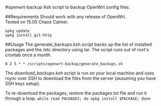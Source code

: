 #openwrt-backup
Ash script to backup OpenWrt config files.

##Requirements
Should work with any release of OpenWrt.  
Tested on 15.05 Chaos Calmer.
```
opkg update
opkg install git-http
```
##Usage
The generate_backups.ksh script backs up the list of installed packages and the /etc directory using tar. The script runs out of root's crontab once a month.

`0 2 5 * * /scripts/openwrt-backup/generate_backups.sh`


The *download_backups.ksh* script is run on your local machine and uses rsync over SSH to download the files from the server (assuming you have SSH keys setup).

To re-download the packages, restore the packages.txt file and run it through a loop.
`while read PACKAGES; do opkg install $PACKAGE; done`

